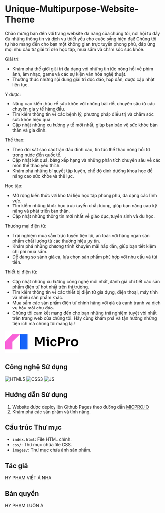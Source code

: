 # Unique-Multipurpose-Website-Theme

Chào mừng bạn đến với trang website đa năng của chúng tôi, nơi hội tụ đầy đủ những thông tin và dịch vụ thiết yếu cho cuộc sống hiện đại! Chúng tôi tự hào mang đến cho bạn một không gian trực tuyến phong phú, đáp ứng mọi nhu cầu từ giải trí đến học tập, mua sắm và chăm sóc sức khỏe.

Giải trí:

- Khám phá thế giới giải trí đa dạng với những tin tức nóng hổi về phim ảnh, âm nhạc, game và các sự kiện văn hóa nghệ thuật.
- Thưởng thức những nội dung giải trí độc đáo, hấp dẫn, được cập nhật liên tục.

Y dược:

- Nâng cao kiến thức về sức khỏe với những bài viết chuyên sâu từ các chuyên gia y tế hàng đầu.
- Tìm kiếm thông tin về các bệnh lý, phương pháp điều trị và chăm sóc sức khỏe hiệu quả.
- Cập nhật những xu hướng y tế mới nhất, giúp bạn bảo vệ sức khỏe bản thân và gia đình.

Thể thao:

- Theo dõi sát sao các trận đấu đỉnh cao, tin tức thể thao nóng hổi từ trong nước đến quốc tế.
- Cập nhật kết quả, bảng xếp hạng và những phân tích chuyên sâu về các môn thể thao yêu thích.
- Khám phá những bí quyết tập luyện, chế độ dinh dưỡng khoa học để nâng cao sức khỏe và thể lực.

Học tập:

- Mở rộng kiến thức với kho tài liệu học tập phong phú, đa dạng các lĩnh vực.
- Tìm kiếm những khóa học trực tuyến chất lượng, giúp bạn nâng cao kỹ năng và phát triển bản thân.
- Cập nhật những thông tin mới nhất về giáo dục, tuyển sinh và du học.

Thương mại điện tử:

- Trải nghiệm mua sắm trực tuyến tiện lợi, an toàn với hàng ngàn sản phẩm chất lượng từ các thương hiệu uy tín.
- Khám phá những chương trình khuyến mãi hấp dẫn, giúp bạn tiết kiệm chi phí mua sắm.
- Dễ dàng so sánh giá cả, lựa chọn sản phẩm phù hợp với nhu cầu và túi tiền.

Thiết bị điện tử:

- Cập nhật những xu hướng công nghệ mới nhất, đánh giá chi tiết các sản phẩm điện tử hot nhất trên thị trường.
- Tìm kiếm thông tin về các thiết bị điện tử gia dụng, điện thoại, máy tính và nhiều sản phẩm khác.
- Mua sắm các sản phẩm điện tử chính hãng với giá cả cạnh tranh và dịch vụ hậu mãi chu đáo.
- Chúng tôi cam kết mang đến cho bạn những trải nghiệm tuyệt vời nhất trên trang web của chúng tôi. Hãy cùng khám phá và tận hưởng những tiện ích mà chúng tôi mang lại!

![Ảnh chụp màn hình](image/logo.svg)

## Công nghệ Sử dụng

<img src="https://img.shields.io/badge/HTML5-E34F26?style=for-the-badge&logo=html5&logoColor=white" alt="HTML5">
<img src="https://img.shields.io/badge/CSS3-1572B6?style=for-the-badge&logo=css3&logoColor=white" alt="CSS3">
<img src="https://encrypted-tbn0.gstatic.com/images?q=tbn:ANd9GcTS4iD-8fmvwfxPzLPxmaRKRTbdUVFjDxfvP5EhI9OzjJIv2rv8IU3O4byYYKvqVIi1lmw&usqp=CAU" alt="JS">

## Hướng dẫn Sử dụng

1.  Website được deploy lên Github Pages theo đường dẫn [MICPRO.IO](https://sieumanh555.github.io/Unique-Multipurpose-Website/)
2.  Khám phá các sản phẩm và tính năng.

## Cấu trúc Thư mục

* `index.html`: File HTML chính.
* `css/`: Thư mục chứa file CSS.
* `images/`: Thư mục chứa ảnh sản phẩm.

## Tác giả

HY PHẠM VIẾT Á NHA

## Bản quyền

HY PHẠM LUÔN Á